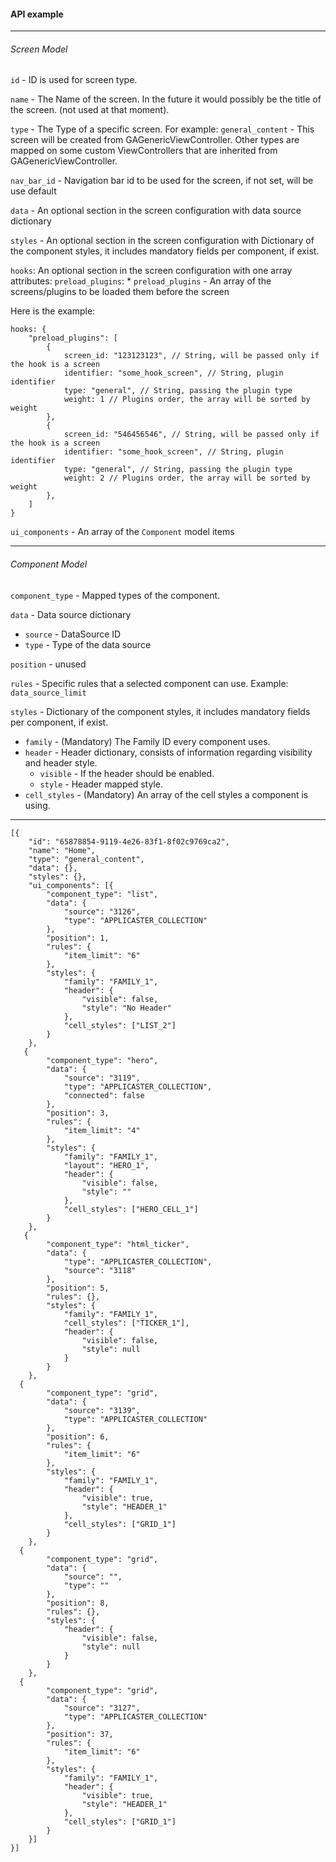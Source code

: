 #### API example

***
###### Screen Model
`id` - ID is used for screen type.

`name` - The Name of the screen. In the future it would possibly be the title of the screen. (not used at that moment).

`type` - The Type of a specific screen. For example: `general_content` - This screen will be created from GAGenericViewController. Other types are mapped on some custom ViewControllers that are inherited from GAGenericViewController.

`nav_bar_id` - Navigation bar id to be used for the screen, if not set, will be use default

`data` - An optional section in the screen configuration with data source dictionary

`styles` - An optional section in the screen configuration with Dictionary of the component styles, it includes mandatory fields per component, if exist.

`hooks`: An optional section in the screen configuration with one array attributes: `preload_plugins`:
	* `preload_plugins` -  An array of the screens/plugins to be loaded them before the screen

Here is the example:
```
hooks: {
    "preload_plugins": [
        {
            screen_id: "123123123", // String, will be passed only if the hook is a screen
            identifier: "some_hook_screen", // String, plugin identifier
            type: "general", // String, passing the plugin type
            weight: 1 // Plugins order, the array will be sorted by weight
        },
        {
            screen_id: "546456546", // String, will be passed only if the hook is a screen
            identifier: "some_hook_screen", // String, plugin identifier
            type: "general", // String, passing the plugin type
            weight: 2 // Plugins order, the array will be sorted by weight
        },
    ]
}
```

`ui_components` - An array of the `Component` model items

***
###### Component Model
`component_type` - Mapped types of the component.

`data` - Data source dictionary
* `source` - DataSource ID
* `type` - Type of the data source


`position` - unused

`rules` - Specific rules that a selected component can use. Example: `data_source_limit`

`styles` - Dictionary of the component styles, it includes mandatory fields per component, if exist.
* `family` - (Mandatory) The Family ID every component uses.
* `header` - Header dictionary, consists of information regarding visibility and header style.
	* `visible` - If the header should be enabled.
	* `style` - Header mapped style.
* `cell_styles` - (Mandatory) An array of the cell styles a component is using.
***
```
[{
	"id": "65878854-9119-4e26-83f1-8f02c9769ca2",
	"name": "Home",
	"type": "general_content",
	"data": {},
	"styles": {},
	"ui_components": [{
		"component_type": "list",
		"data": {
			"source": "3126",
			"type": "APPLICASTER_COLLECTION"
		},
		"position": 1,
		"rules": {
			"item_limit": "6"
		},
		"styles": {
			"family": "FAMILY_1",
			"header": {
				"visible": false,
				"style": "No Header"
			},
			"cell_styles": ["LIST_2"]
		}
	},
   {
		"component_type": "hero",
		"data": {
			"source": "3119",
			"type": "APPLICASTER_COLLECTION",
			"connected": false
		},
		"position": 3,
		"rules": {
			"item_limit": "4"
		},
		"styles": {
			"family": "FAMILY_1",
			"layout": "HERO_1",
			"header": {
				"visible": false,
				"style": ""
			},
			"cell_styles": ["HERO_CELL_1"]
		}
	},
   {
		"component_type": "html_ticker",
		"data": {
			"type": "APPLICASTER_COLLECTION",
			"source": "3118"
		},
		"position": 5,
		"rules": {},
		"styles": {
			"family": "FAMILY_1",
			"cell_styles": ["TICKER_1"],
			"header": {
				"visible": false,
				"style": null
			}
		}
	},
  {
		"component_type": "grid",
		"data": {
			"source": "3139",
			"type": "APPLICASTER_COLLECTION"
		},
		"position": 6,
		"rules": {
			"item_limit": "6"
		},
		"styles": {
			"family": "FAMILY_1",
			"header": {
				"visible": true,
				"style": "HEADER_1"
			},
			"cell_styles": ["GRID_1"]
		}
	},
  {
		"component_type": "grid",
		"data": {
			"source": "",
			"type": ""
		},
		"position": 8,
		"rules": {},
		"styles": {
			"header": {
				"visible": false,
				"style": null
			}
		}
	},
  {
		"component_type": "grid",
		"data": {
			"source": "3127",
			"type": "APPLICASTER_COLLECTION"
		},
		"position": 37,
		"rules": {
			"item_limit": "6"
		},
		"styles": {
			"family": "FAMILY_1",
			"header": {
				"visible": true,
				"style": "HEADER_1"
			},
			"cell_styles": ["GRID_1"]
		}
	}]
}]
```

